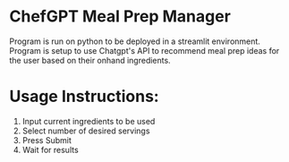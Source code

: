 # ChefGPT Meal Prep Manager

Program is run on python to be deployed in a streamlit environment.
Program is setup to use Chatgpt's API to recommend meal prep ideas for the user based on their onhand ingredients.

# Usage Instructions:
1. Input current ingredients to be used
2. Select number of desired servings 
3. Press Submit
4. Wait for results
